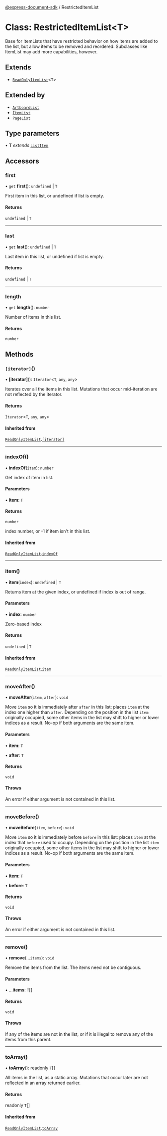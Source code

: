 [@express-document-sdk](../overview.md) / RestrictedItemList

# Class: RestrictedItemList<T\>

Base for ItemLists that have restricted behavior on how items are added to the list,
but allow items to be removed and reordered. Subclasses like ItemList may add more
capabilities, however.

## Extends

-   [`ReadOnlyItemList`](ReadOnlyItemList.md)<`T`\>

## Extended by

-   [`ArtboardList`](ArtboardList.md)
-   [`ItemList`](ItemList.md)
-   [`PageList`](PageList.md)

## Type parameters

• **T** _extends_ [`ListItem`](../interfaces/ListItem.md)

## Accessors

### first

• `get` **first**(): `undefined` \| `T`

First item in this list, or undefined if list is empty.

#### Returns

`undefined` \| `T`

---

### last

• `get` **last**(): `undefined` \| `T`

Last item in this list, or undefined if list is empty.

#### Returns

`undefined` \| `T`

---

### length

• `get` **length**(): `number`

Number of items in this list.

#### Returns

`number`

## Methods

### `[iterator]`()

• **\[iterator\]**(): `Iterator`<`T`, `any`, `any`\>

Iterates over all the items in this list. Mutations that occur mid-iteration are not reflected by the iterator.

#### Returns

`Iterator`<`T`, `any`, `any`\>

#### Inherited from

[`ReadOnlyItemList`](ReadOnlyItemList.md).[`[iterator]`](ReadOnlyItemList.md#iterator)

---

### indexOf()

• **indexOf**(`item`): `number`

Get index of item in list.

#### Parameters

• **item**: `T`

#### Returns

`number`

index number, or -1 if item isn't in this list.

#### Inherited from

[`ReadOnlyItemList`](ReadOnlyItemList.md).[`indexOf`](ReadOnlyItemList.md#indexof)

---

### item()

• **item**(`index`): `undefined` \| `T`

Returns item at the given index, or undefined if index is out of range.

#### Parameters

• **index**: `number`

Zero-based index

#### Returns

`undefined` \| `T`

#### Inherited from

[`ReadOnlyItemList`](ReadOnlyItemList.md).[`item`](ReadOnlyItemList.md#item)

---

### moveAfter()

• **moveAfter**(`item`, `after`): `void`

Move `item` so it is immediately after `after` in this list: places `item` at the index one higher than `after`.
Depending on the position in the list `item` originally occupied, some other items in the list may shift to higher
or lower indices as a result. No-op if both arguments are the same item.

#### Parameters

• **item**: `T`

• **after**: `T`

#### Returns

`void`

#### Throws

An error if either argument is not contained in this list.

---

### moveBefore()

• **moveBefore**(`item`, `before`): `void`

Move `item` so it is immediately before `before` in this list: places `item` at the index that `before` used
to occupy. Depending on the position in the list `item` originally occupied, some other items in the list may
shift to higher or lower indices as a result. No-op if both arguments are the same item.

#### Parameters

• **item**: `T`

• **before**: `T`

#### Returns

`void`

#### Throws

An error if either argument is not contained in this list.

---

### remove()

• **remove**(...`items`): `void`

Remove the items from the list. The items need not be contiguous.

#### Parameters

• ...**items**: `T`[]

#### Returns

`void`

#### Throws

If any of the items are not in the list, or if it is illegal to remove any of the items from this parent.

---

### toArray()

• **toArray**(): readonly `T`[]

All items in the list, as a static array. Mutations that occur later are not reflected in an array returned earlier.

#### Returns

readonly `T`[]

#### Inherited from

[`ReadOnlyItemList`](ReadOnlyItemList.md).[`toArray`](ReadOnlyItemList.md#toarray)
